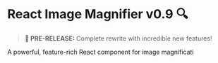 # React Image Magnifier v0.9 🔍

> **🚀 PRE-RELEASE:** Complete rewrite with incredible new features!

A powerful, feature-rich React component for image magnificati